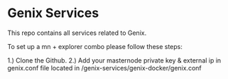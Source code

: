 # Genix Services

This repo contains all services related to Genix.


To set up a mn + explorer combo please follow these steps: 

1.) Clone the Github. 
2.) Add your masternode private key & external ip in genix.conf file located in /genix-services/genix-docker/genix.conf 
